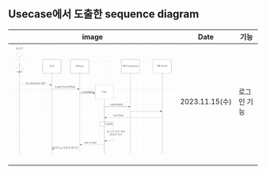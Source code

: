 ## Usecase에서 도출한 sequence diagram


| image                   | Date          | 기능     |
|-------------------------|---------------|--------|
| ![img.png](img.png) | 2023.11.15(수) | 로그인 기능 |
| |               |        |
||               |        |